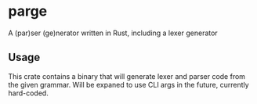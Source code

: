 # parge
A (par)ser (ge)nerator written in Rust, including a lexer generator

## Usage
This crate contains a binary that will generate lexer and parser code from the given grammar. Will be expaned to use CLI args in the future, currently hard-coded.
